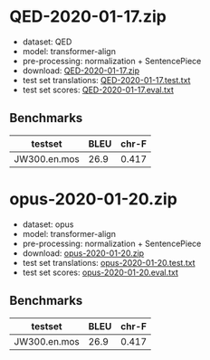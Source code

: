 # QED-2020-01-17.zip

* dataset: QED
* model: transformer-align
* pre-processing: normalization + SentencePiece
* download: [QED-2020-01-17.zip](https://object.pouta.csc.fi/OPUS-MT-models/en-mos/QED-2020-01-17.zip)
* test set translations: [QED-2020-01-17.test.txt](https://object.pouta.csc.fi/OPUS-MT-models/en-mos/QED-2020-01-17.test.txt)
* test set scores: [QED-2020-01-17.eval.txt](https://object.pouta.csc.fi/OPUS-MT-models/en-mos/QED-2020-01-17.eval.txt)

## Benchmarks

| testset               | BLEU  | chr-F |
|-----------------------|-------|-------|
| JW300.en.mos 	| 26.9 	| 0.417 |

# opus-2020-01-20.zip

* dataset: opus
* model: transformer-align
* pre-processing: normalization + SentencePiece
* download: [opus-2020-01-20.zip](https://object.pouta.csc.fi/OPUS-MT-models/en-mos/opus-2020-01-20.zip)
* test set translations: [opus-2020-01-20.test.txt](https://object.pouta.csc.fi/OPUS-MT-models/en-mos/opus-2020-01-20.test.txt)
* test set scores: [opus-2020-01-20.eval.txt](https://object.pouta.csc.fi/OPUS-MT-models/en-mos/opus-2020-01-20.eval.txt)

## Benchmarks

| testset               | BLEU  | chr-F |
|-----------------------|-------|-------|
| JW300.en.mos 	| 26.9 	| 0.417 |


